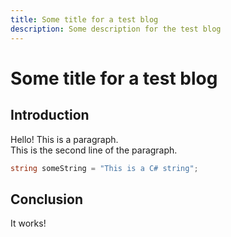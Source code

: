 ```yaml
---
title: Some title for a test blog
description: Some description for the test blog
---
```


# Some title for a test blog

## Introduction

Hello! This is a paragraph.  
This is the second line of the paragraph.

```C#
string someString = "This is a C# string";
```

## Conclusion

It works!
